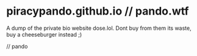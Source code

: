 # piracypando.github.io // pando.wtf
A dump of the private bio website dose.lol.
Dont buy from them its waste, buy a cheeseburger instead ;)


// pando

